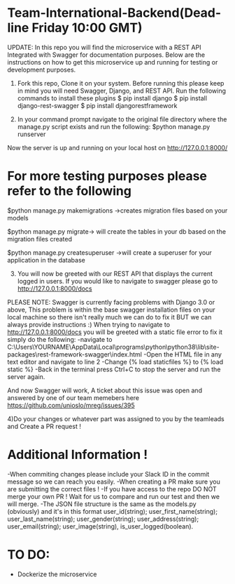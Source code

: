 # Team-International-Backend(Dead-line Friday 10:00 GMT)

UPDATE: In this repo you will find the microservice with a REST API Integrated with Swagger for documentation purposes.
Below are the instructions on how to get this microservice up and running for testing or development purposes.

1) Fork this repo, Clone it on your system.
Before running this please keep in mind you will need Swagger, Django, and REST API.
Run the following commands to install these plugins
$ pip install django
$ pip install django-rest-swagger
$ pip install djangorestframework

2) In your command prompt navigate to the original file directory where the manage.py script exists and run the following:
$python manage.py runserver

Now the server is up and running on your local host on http://127.0.0.1:8000/

# For more testing purposes please refer to the following 
$python manage.py makemigrations ->creates migration files based on your models

$python manage.py migrate-> will create the tables in your db based on the migration files created

$python manage.py createsuperuser ->will create a superuser for your application in the database

3) You will now be greeted with our REST API that displays the current logged in users.
If you would like to navigate to swagger please go to http://127.0.0.1:8000/docs 

PLEASE NOTE: Swagger is currently facing problems with Django 3.0 or above, This problem is within the base swagger installation files on your local machine so there isn't really much we can do to fix it BUT we can always provide instructions :)
When trying to navigate to http://127.0.0.1:8000/docs you will be greeted with a static file error to fix it simply do the following: 
-navigate to C:\Users\YOURNAME\AppData\Local\programs\python\python38\lib\site-packages\rest-framework-swagger\index.html
-Open the HTML file in any text editor and navigate to line 2 
-Change {% load staticfiles %} to {% load static %}
-Back in the terminal press Ctrl+C to stop the server and run the server again. 

And now Swagger will work, A ticket about this issue was open and answered by one of our team memebers here https://github.com/unioslo/mreg/issues/395


4)Do your changes or whatever part was assigned to you by the teamleads and Create a PR request !  

# Additional Information !
-When commiting changes please include your Slack ID in the commit message so we can reach you easily.
-When creating a PR make sure you are submitting the correct files !
-If you have access to the repo DO NOT merge your own PR ! Wait for us to compare and run our test and then we will merge. 
-The JSON file structure is the same as the models.py (obviously) and it's in this format 
user_id(string);
user_first_name(string);
user_last_name(string);
user_gender(string);
user_address(string);
user_email(string);
user_image(string),
is_user_logged(boolean).

# TO DO:
- Dockerize the microservice 
